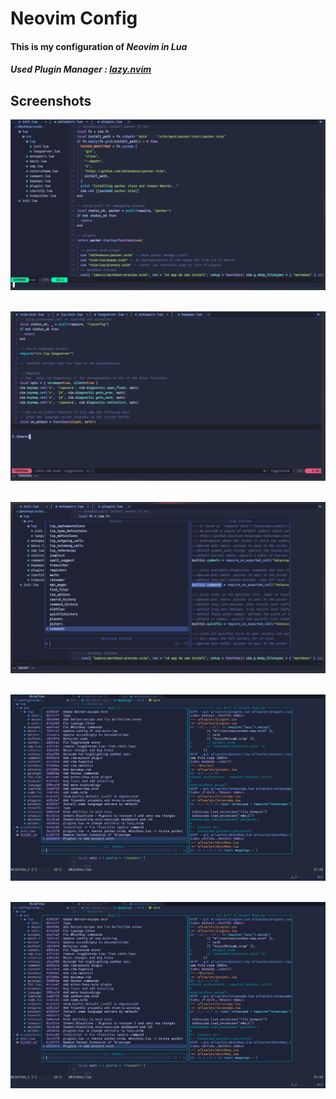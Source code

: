 # Neovim Config
#### This is my configuration of ***Neovim in Lua***

##### **Used Plugin Manager** : [lazy.nvim](https://github.com/folke/lazy.nvim)

## Screenshots

<p align="center">
   <a><img src="https://raw.githubusercontent.com/hsanirudh/Neovim_lua/init.lua/screenshots/Screenshot1.png" alt="1" width=600px></a>
   <br>
   <br>
</p>


<p align="center">
   <a><img src="https://raw.githubusercontent.com/hsanirudh/Neovim_lua/init.lua/screenshots/Screenshot2.png" alt="2" width=600px></a>
   <br>
   <br>
</p>

<p align="center">
   <a><img src="https://raw.githubusercontent.com/hsanirudh/Neovim_lua/init.lua/screenshots/Screenshot3.png" alt="3" width=600px></a>
   <br>
   <br>
</p>

<p align="center">
   <a><img src="https://raw.githubusercontent.com/hsanirudh/Neovim_lua/init.lua/screenshots/Screenshot4.png" alt="4" width=600px></a>
   <br>
   <br>
</p>

<p align="center">
   <a><img src="https://raw.githubusercontent.com/hsanirudh/Neovim_lua/init.lua/screenshots/Screenshot5.png" alt="5" width=600px></a>
   <br>
   <br>
</p>

